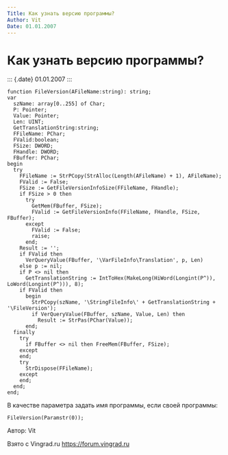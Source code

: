 ```yaml
---
Title: Как узнать версию программы?
Author: Vit
Date: 01.01.2007
---
```



Как узнать версию программы?
============================

::: {.date}
01.01.2007
:::

    function FileVersion(AFileName:string): string;
    var
      szName: array[0..255] of Char;
      P: Pointer;
      Value: Pointer;
      Len: UINT;
      GetTranslationString:string;
      FFileName: PChar;
      FValid:boolean;
      FSize: DWORD;
      FHandle: DWORD;
      FBuffer: PChar;
    begin
      try
        FFileName := StrPCopy(StrAlloc(Length(AFileName) + 1), AFileName);
        FValid := False;
        FSize := GetFileVersionInfoSize(FFileName, FHandle);
        if FSize > 0 then
          try
            GetMem(FBuffer, FSize);
            FValid := GetFileVersionInfo(FFileName, FHandle, FSize, FBuffer);
          except
            FValid := False;
            raise;
          end;
        Result := '';
        if FValid then
          VerQueryValue(FBuffer, '\VarFileInfo\Translation', p, Len)
        else p := nil;
        if P <> nil then
          GetTranslationString := IntToHex(MakeLong(HiWord(Longint(P^)), LoWord(Longint(P^))), 8);
        if FValid then
          begin
            StrPCopy(szName, '\StringFileInfo\' + GetTranslationString + '\FileVersion');
            if VerQueryValue(FBuffer, szName, Value, Len) then
              Result := StrPas(PChar(Value));
          end;
      finally
        try
          if FBuffer <> nil then FreeMem(FBuffer, FSize);
        except
        end;
        try
          StrDispose(FFileName);
        except
        end;
      end;
    end;

В качестве параметра задать имя программы, если своей программы:

    FileVersion(Paramstr(0));

Автор: Vit

Взято с Vingrad.ru <https://forum.vingrad.ru>
